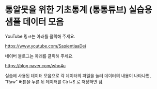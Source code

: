 # 통알못을 위한 기초통계 (통통튜브) 실습용 샘플 데이터 모음


YouTube 링크는 아래를 클릭해 주세요.

https://www.youtube.com/SapientiaaDei

네이버 블로그는 아래를 클릭해 주세요.

https://blog.naver.com/who4u

실습에 사용된 데이터 모음으로 각 데이터의 파일을 눌러 데이터의 내용이 나타나면, "Raw" 버튼을 누른 뒤 데이터를 Ctrl+S 로 저장하면 됨.
